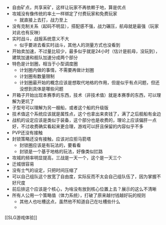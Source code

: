 - 自由矿点，共享采矿，这样让玩家不再依赖于地，算是优点
- 攻城没有像传统的率土一样绑定了付费玩家和免费玩家
	- 就直接上去打，战力至上
- 没有克制关系（起码不明显），搭配感不强，战力碾压，航母就是最强（玩家对此也有反映）
- 实时战斗，战报系统意义不大
	- 似乎要进去看实时战斗，其他人的测量方式也没看到
- 开始卖加速，不过量比较少，最多似乎就是24小时（估计是航母，没玩到），建筑加速和舰队加速分成两个部分
- 特色是计划圈，相当于小型调度圈
	- 计划圈内做的事情，不需要再做计划圈
	- 计划圈有数量限制
	- 计划圈最开始的概念应该是想取代地格的作用，但是似乎有点问题，但还没想到具体是哪些问题
- 开箱子开始出现本赛季的东西，技术（非技术值）就是本赛季的东西，可以理解为更坑了
- 子型号可以理解为另一艘船，或者这个船的升级版
- 技术值这个系统应该就是属性点，这个也拿出来卖钱了，满了之后舰船有金边
- 战机的设定应该是类似于装备，这个部分也是收费的，理论上应该偏肝一点好，不过收费确实看起来更合理，游戏可以肝且保留的内容似乎不多
- PVP还没有接触
- 封锁策略还没有接触，应该对应拒马箭塔
	- 封锁圈应该是有玩法的，要看看
	- 封锁是一个基于地格的玩法，好像类似拦路
- 攻城的频率明显提高，三战是一天一个，这个是一天三个
- 迁城很容易
- 没有士气的设定，只把时间压缩了
- 可以自己组队这个放宽了自由度，实际反而不太会自己组队伍了，因为掌握不好尺度
- 前后排这个应该是个核心，为啥没有放到核心位置上去？展示的这么不清晰
- 所有人公用一个策略值（体力系统），打破了原来越付钱越好玩的规则
	- 其他人也吐槽这点，虽然他不知道自己在吐槽些什么
	- 

[[SLG游戏体验]]